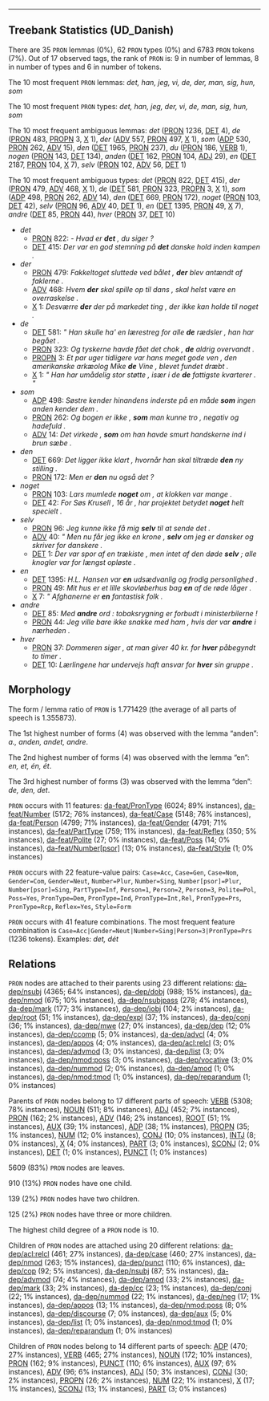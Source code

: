 

--------------------------------------------------------------------------------

## Treebank Statistics (UD_Danish)

There are 35 `PRON` lemmas (0%), 62 `PRON` types (0%) and 6783 `PRON` tokens (7%).
Out of 17 observed tags, the rank of `PRON` is: 9 in number of lemmas, 8 in number of types and 6 in number of tokens.

The 10 most frequent `PRON` lemmas: <em>det, han, jeg, vi, de, der, man, sig, hun, som</em>

The 10 most frequent `PRON` types:  <em>det, han, jeg, der, vi, de, man, sig, hun, som</em>

The 10 most frequent ambiguous lemmas: <em>det</em> ([PRON]() 1236, [DET]() 4), <em>de</em> ([PRON]() 483, [PROPN]() 3, [X]() 1), <em>der</em> ([ADV]() 557, [PRON]() 497, [X]() 1), <em>som</em> ([ADP]() 530, [PRON]() 262, [ADV]() 15), <em>den</em> ([DET]() 1965, [PRON]() 237), <em>du</em> ([PRON]() 186, [VERB]() 1), <em>nogen</em> ([PRON]() 143, [DET]() 134), <em>anden</em> ([DET]() 162, [PRON]() 104, [ADJ]() 29), <em>en</em> ([DET]() 2187, [PRON]() 104, [X]() 7), <em>selv</em> ([PRON]() 102, [ADV]() 56, [DET]() 1)

The 10 most frequent ambiguous types:  <em>det</em> ([PRON]() 822, [DET]() 415), <em>der</em> ([PRON]() 479, [ADV]() 468, [X]() 1), <em>de</em> ([DET]() 581, [PRON]() 323, [PROPN]() 3, [X]() 1), <em>som</em> ([ADP]() 498, [PRON]() 262, [ADV]() 14), <em>den</em> ([DET]() 669, [PRON]() 172), <em>noget</em> ([PRON]() 103, [DET]() 42), <em>selv</em> ([PRON]() 96, [ADV]() 40, [DET]() 1), <em>en</em> ([DET]() 1395, [PRON]() 49, [X]() 7), <em>andre</em> ([DET]() 85, [PRON]() 44), <em>hver</em> ([PRON]() 37, [DET]() 10)


* <em>det</em>
  * [PRON]() 822: <em>- Hvad er <b>det</b> , du siger ?</em>
  * [DET]() 415: <em>Der var en god stemning på <b>det</b> danske hold inden kampen .</em>
* <em>der</em>
  * [PRON]() 479: <em>Fakkeltoget sluttede ved bålet , <b>der</b> blev antændt af faklerne .</em>
  * [ADV]() 468: <em>Hvem <b>der</b> skal spille op til dans , skal helst være en overraskelse .</em>
  * [X]() 1: <em>Desværre <b>der</b> der på markedet ting , der ikke kan holde til noget .</em>
* <em>de</em>
  * [DET]() 581: <em>" Han skulle ha' en lærestreg for alle <b>de</b> rædsler , han har begået .</em>
  * [PRON]() 323: <em>Og tyskerne havde fået det chok , <b>de</b> aldrig overvandt .</em>
  * [PROPN]() 3: <em>Et par uger tidligere var hans meget gode ven , den amerikanske arkæolog Mike <b>de</b> Vine , blevet fundet dræbt .</em>
  * [X]() 1: <em>" Han har umådelig stor støtte , især i de <b>de</b> fattigste kvarterer . "</em>
* <em>som</em>
  * [ADP]() 498: <em>Søstre kender hinandens inderste på en måde <b>som</b> ingen anden kender dem .</em>
  * [PRON]() 262: <em>Og bogen er ikke , <b>som</b> man kunne tro , negativ og hadefuld .</em>
  * [ADV]() 14: <em>Det virkede , <b>som</b> om han havde smurt handskerne ind i brun sæbe .</em>
* <em>den</em>
  * [DET]() 669: <em>Det ligger ikke klart , hvornår han skal tiltræde <b>den</b> ny stilling .</em>
  * [PRON]() 172: <em>Men er <b>den</b> nu også det ?</em>
* <em>noget</em>
  * [PRON]() 103: <em>Lars mumlede <b>noget</b> om , at klokken var mange .</em>
  * [DET]() 42: <em>For Søs Krusell , 16 år , har projektet betydet <b>noget</b> helt specielt .</em>
* <em>selv</em>
  * [PRON]() 96: <em>Jeg kunne ikke få mig <b>selv</b> til at sende det .</em>
  * [ADV]() 40: <em>" Men nu får jeg ikke en krone , <b>selv</b> om jeg er dansker og skriver for danskere .</em>
  * [DET]() 1: <em>Der var spor af en trækiste , men intet af den døde <b>selv</b> ; alle knogler var for længst opløste .</em>
* <em>en</em>
  * [DET]() 1395: <em>H.L. Hansen var <b>en</b> udsædvanlig og frodig personlighed .</em>
  * [PRON]() 49: <em>Mit hus er et lille skovløberhus bag <b>en</b> af de røde låger .</em>
  * [X]() 7: <em>" Afghanerne er <b>en</b> fantastisk folk .</em>
* <em>andre</em>
  * [DET]() 85: <em>Med <b>andre</b> ord : tobaksrygning er forbudt i ministerbilerne !</em>
  * [PRON]() 44: <em>Jeg ville bare ikke snakke med ham , hvis der var <b>andre</b> i nærheden .</em>
* <em>hver</em>
  * [PRON]() 37: <em>Dommeren siger , at man giver 40 kr. for <b>hver</b> påbegyndt to timer .</em>
  * [DET]() 10: <em>Lærlingene har undervejs haft ansvar for <b>hver</b> sin gruppe .</em>

## Morphology

The form / lemma ratio of `PRON` is 1.771429 (the average of all parts of speech is 1.355873).

The 1st highest number of forms (4) was observed with the lemma “anden”: <em>a., anden, andet, andre</em>.

The 2nd highest number of forms (4) was observed with the lemma “en”: <em>en, et, én, ét</em>.

The 3rd highest number of forms (3) was observed with the lemma “den”: <em>de, den, det</em>.

`PRON` occurs with 11 features: [da-feat/PronType]() (6024; 89% instances), [da-feat/Number]() (5172; 76% instances), [da-feat/Case]() (5148; 76% instances), [da-feat/Person]() (4799; 71% instances), [da-feat/Gender]() (4791; 71% instances), [da-feat/PartType]() (759; 11% instances), [da-feat/Reflex]() (350; 5% instances), [da-feat/Polite]() (27; 0% instances), [da-feat/Poss]() (14; 0% instances), [da-feat/Number[psor]]() (13; 0% instances), [da-feat/Style]() (1; 0% instances)

`PRON` occurs with 22 feature-value pairs: `Case=Acc`, `Case=Gen`, `Case=Nom`, `Gender=Com`, `Gender=Neut`, `Number=Plur`, `Number=Sing`, `Number[psor]=Plur`, `Number[psor]=Sing`, `PartType=Inf`, `Person=1`, `Person=2`, `Person=3`, `Polite=Pol`, `Poss=Yes`, `PronType=Dem`, `PronType=Ind`, `PronType=Int,Rel`, `PronType=Prs`, `PronType=Rcp`, `Reflex=Yes`, `Style=Form`

`PRON` occurs with 41 feature combinations.
The most frequent feature combination is `Case=Acc|Gender=Neut|Number=Sing|Person=3|PronType=Prs` (1236 tokens).
Examples: <em>det, dét</em>


## Relations

`PRON` nodes are attached to their parents using 23 different relations: [da-dep/nsubj]() (4365; 64% instances), [da-dep/dobj]() (988; 15% instances), [da-dep/nmod]() (675; 10% instances), [da-dep/nsubjpass]() (278; 4% instances), [da-dep/mark]() (177; 3% instances), [da-dep/iobj]() (104; 2% instances), [da-dep/root]() (51; 1% instances), [da-dep/expl]() (37; 1% instances), [da-dep/conj]() (36; 1% instances), [da-dep/mwe]() (27; 0% instances), [da-dep/dep]() (12; 0% instances), [da-dep/ccomp]() (5; 0% instances), [da-dep/advcl]() (4; 0% instances), [da-dep/appos]() (4; 0% instances), [da-dep/acl:relcl]() (3; 0% instances), [da-dep/advmod]() (3; 0% instances), [da-dep/list]() (3; 0% instances), [da-dep/nmod:poss]() (3; 0% instances), [da-dep/vocative]() (3; 0% instances), [da-dep/nummod]() (2; 0% instances), [da-dep/amod]() (1; 0% instances), [da-dep/nmod:tmod]() (1; 0% instances), [da-dep/reparandum]() (1; 0% instances)

Parents of `PRON` nodes belong to 17 different parts of speech: [VERB]() (5308; 78% instances), [NOUN]() (511; 8% instances), [ADJ]() (452; 7% instances), [PRON]() (162; 2% instances), [ADV]() (146; 2% instances), [ROOT]() (51; 1% instances), [AUX]() (39; 1% instances), [ADP]() (38; 1% instances), [PROPN]() (35; 1% instances), [NUM]() (12; 0% instances), [CONJ]() (10; 0% instances), [INTJ]() (8; 0% instances), [X]() (4; 0% instances), [PART]() (3; 0% instances), [SCONJ]() (2; 0% instances), [DET]() (1; 0% instances), [PUNCT]() (1; 0% instances)

5609 (83%) `PRON` nodes are leaves.

910 (13%) `PRON` nodes have one child.

139 (2%) `PRON` nodes have two children.

125 (2%) `PRON` nodes have three or more children.

The highest child degree of a `PRON` node is 10.

Children of `PRON` nodes are attached using 20 different relations: [da-dep/acl:relcl]() (461; 27% instances), [da-dep/case]() (460; 27% instances), [da-dep/nmod]() (263; 15% instances), [da-dep/punct]() (110; 6% instances), [da-dep/cop]() (92; 5% instances), [da-dep/nsubj]() (87; 5% instances), [da-dep/advmod]() (74; 4% instances), [da-dep/amod]() (33; 2% instances), [da-dep/mark]() (33; 2% instances), [da-dep/cc]() (23; 1% instances), [da-dep/conj]() (22; 1% instances), [da-dep/nummod]() (22; 1% instances), [da-dep/neg]() (17; 1% instances), [da-dep/appos]() (13; 1% instances), [da-dep/nmod:poss]() (8; 0% instances), [da-dep/discourse]() (7; 0% instances), [da-dep/aux]() (5; 0% instances), [da-dep/list]() (1; 0% instances), [da-dep/nmod:tmod]() (1; 0% instances), [da-dep/reparandum]() (1; 0% instances)

Children of `PRON` nodes belong to 14 different parts of speech: [ADP]() (470; 27% instances), [VERB]() (465; 27% instances), [NOUN]() (172; 10% instances), [PRON]() (162; 9% instances), [PUNCT]() (110; 6% instances), [AUX]() (97; 6% instances), [ADV]() (96; 6% instances), [ADJ]() (50; 3% instances), [CONJ]() (30; 2% instances), [PROPN]() (26; 2% instances), [NUM]() (22; 1% instances), [X]() (17; 1% instances), [SCONJ]() (13; 1% instances), [PART]() (3; 0% instances)

